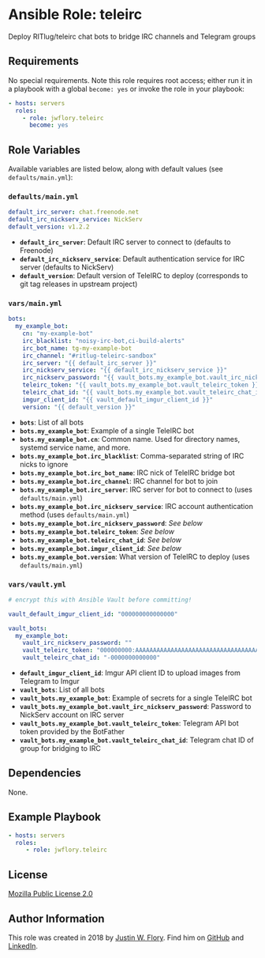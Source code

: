 Ansible Role: teleirc
=====================

Deploy RITlug/teleirc chat bots to bridge IRC channels and Telegram groups


## Requirements

No special requirements.
Note this role requires root access; either run it in a playbook with a global `become: yes` or invoke the role in your playbook:

```yaml
- hosts: servers
  roles:
    - role: jwflory.teleirc
      become: yes
```


## Role Variables

Available variables are listed below, along with default values (see `defaults/main.yml`):

### `defaults/main.yml`

```yaml
default_irc_server: chat.freenode.net
default_irc_nickserv_service: NickServ
default_version: v1.2.2
```

* **`default_irc_server`**: Default IRC server to connect to (defaults to Freenode)
* **`default_irc_nickserv_service`**: Default authentication service for IRC server (defaults to NickServ)
* **`default_version`**: Default version of TeleIRC to deploy (corresponds to git tag releases in upstream project)

### `vars/main.yml`

```yaml
bots:
  my_example_bot:
    cn: "my-example-bot"
    irc_blacklist: "noisy-irc-bot,ci-build-alerts"
    irc_bot_name: tg-my-example-bot
    irc_channel: "#ritlug-teleirc-sandbox"
    irc_server: "{{ default_irc_server }}"
    irc_nickserv_service: "{{ default_irc_nickserv_service }}"
    irc_nickserv_password: "{{ vault_bots.my_example_bot.vault_irc_nickserv_password }}"
    teleirc_token: "{{ vault_bots.my_example_bot.vault_teleirc_token }}"
    teleirc_chat_id: "{{ vault_bots.my_example_bot.vault_teleirc_chat_id }}"
    imgur_client_id: "{{ vault_default_imgur_client_id }}"
    version: "{{ default_version }}"
```

* **`bots`**: List of all bots
* **`bots.my_example_bot`**: Example of a single TeleIRC bot
* **`bots.my_example_bot.cn`**: Common name. Used for directory names, systemd service name, and more.
* **`bots.my_example_bot.irc_blacklist`**: Comma-separated string of IRC nicks to ignore
* **`bots.my_example_bot.irc_bot_name`**: IRC nick of TeleIRC bridge bot
* **`bots.my_example_bot.irc_channel`**: IRC channel for bot to join
* **`bots.my_example_bot.irc_server`**: IRC server for bot to connect to (uses `defaults/main.yml`)
* **`bots.my_example_bot.irc_nickserv_service`**: IRC account authentication method (uses `defaults/main.yml`)
* **`bots.my_example_bot.irc_nickserv_password`**: _See below_
* **`bots.my_example_bot.teleirc_token`**: _See below_
* **`bots.my_example_bot.teleirc_chat_id`**: _See below_
* **`bots.my_example_bot.imgur_client_id`**: _See below_
* **`bots.my_example_bot.version`**: What version of TeleIRC to deploy (uses `defaults/main.yml`)

### `vars/vault.yml`

```yaml
# encrypt this with Ansible Vault before committing!

vault_default_imgur_client_id: "000000000000000"

vault_bots:
  my_example_bot:
    vault_irc_nickserv_password: ""
    vault_teleirc_token: "000000000:AAAAAAAAAAAAAAAAAAAAAAAAAAAAAAAAAAA"
    vault_teleirc_chat_id: "-0000000000000"
```

* **`default_imgur_client_id`**: Imgur API client ID to upload images from Telegram to Imgur
* **`vault_bots`**: List of all bots
* **`vault_bots.my_example_bot`**: Example of secrets for a single TeleIRC bot
* **`vault_bots.my_example_bot.vault_irc_nickserv_password`**: Password to NickServ account on IRC server
* **`vault_bots.my_example_bot.vault_teleirc_token`**: Telegram API bot token provided by the BotFather
* **`vault_bots.my_example_bot.vault_teleirc_chat_id`**: Telegram chat ID of group for bridging to IRC


## Dependencies

None.


## Example Playbook

```yaml
- hosts: servers
  roles:
     - role: jwflory.teleirc
```

## License

[Mozilla Public License 2.0](https://www.mozilla.org/en-US/MPL/ "Mozilla Public License – Mozilla")


## Author Information

This role was created in 2018 by [Justin W. Flory](https://justinwflory.com/).
Find him on [GitHub](https://github.com/jwflory "Check out other things I'm working on!") and [LinkedIn](https://www.linkedin.com/in/justinwflory/ "See what I'm doing out in the world…").
